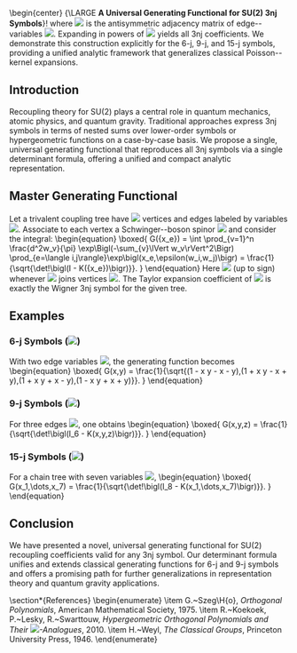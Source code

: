 

\begin{center}
  {\LARGE **A Universal Generating Functional for SU(2) 3nj Symbols**}\![](https://latex.codecogs.com/svg.image?1em%5D%0A%20%20%2A%2AArcticoder%2A%2A%0A%5Cend%7Bcenter%7D%0A%0A%23%23%20Abstract%0AWe%20introduce%20a%20master%20generating%20functional%20for%20Wigner%203nj%20recoupling%20coefficients%20based%20on%0Aa%20Schwinger--boson%20Gaussian%20integral%20over%20spinors.%20For%20any%20trivalent%20coupling%20tree%20of%20SU%282%29%20spins%2C%0Athe%20generating%20function%20is%20given%20by%0A%5C%5B%0A%20%20G%28%5C%7Bx_e%5C%7D%29%0A%20%20%5C%3B%3D%5C%3B%5Cint%20%5Cprod_%7Bv%3D1%7D%5En%20%5Cfrac%7Bd%5E2w_v%7D%7B%5Cpi%7D%20%5C%2C%5Cexp%5Cbigl%28-%5Csum_%7Bv%7D%5ClVert%20w_v%5CrVert%5E2%5Cbigr%29%0A%20%20%5C%3B%5Cprod_%7Be%3D%5Clangle%20i%2Cj%5Crangle%7D%5Cexp%5Cbigl%28x_e%5C%2C%5Cepsilon%28w_i%2Cw_j%29%5Cbigr%29%0A%20%20%5C%3B%3D%5C%3B%5Cfrac%7B1%7D%7B%5Csqrt%7B%5Cdet%5C%21%5Cbigl%28I%20-%20K%28%5C%7Bx_e%5C%7D%29%5Cbigr%29%7D%7D%2C)
where ![](https://latex.codecogs.com/svg.image?K) is the antisymmetric adjacency matrix of edge--variables ![](https://latex.codecogs.com/svg.image?x_e). Expanding in powers of ![](https://latex.codecogs.com/svg.image?x_e)
yields all 3nj coefficients. We demonstrate this construction explicitly for the 6-j, 9-j, and 15-j
symbols, providing a unified analytic framework that generalizes classical Poisson--kernel expansions.


## Introduction
Recoupling theory for SU(2) plays a central role in quantum mechanics, atomic physics, and quantum
gravity. Traditional approaches express 3nj symbols in terms of nested sums over lower-order symbols
or hypergeometric functions on a case-by-case basis. We propose a single, universal generating functional
that reproduces all 3nj symbols via a single determinant formula, offering a unified and compact analytic representation.

## Master Generating Functional
Let a trivalent coupling tree have ![](https://latex.codecogs.com/svg.image?n) vertices and edges labeled by variables ![](https://latex.codecogs.com/svg.image?x_e).
Associate to each vertex a Schwinger--boson spinor ![](https://latex.codecogs.com/svg.image?w_v%5Cin%5Cmathbb%7BC%7D%5E2) and consider the integral:
\begin{equation}
  \boxed{
  G(\{x_e\})
  = \int \prod_{v=1}^n \frac{d^2w_v}{\pi} 
    \exp\Bigl(-\sum_{v}\lVert w_v\rVert^2\Bigr)
    \prod_{e=\langle i,j\rangle}\exp\bigl(x_e\,\epsilon(w_i,w_j)\bigr)
  = \frac{1}{\sqrt{\det\!\bigl(I - K(\{x_e\})\bigr)}}.
  }
\end{equation}
Here ![](https://latex.codecogs.com/svg.image?K_%7Bij%7D%3Dx_e) (up to sign) whenever ![](https://latex.codecogs.com/svg.image?e) joins vertices ![](https://latex.codecogs.com/svg.image?i%2Cj). The Taylor expansion coefficient
of ![](https://latex.codecogs.com/svg.image?%5Cprod_e%20x_e%5E%7B2j_e%7D) is exactly the Wigner 3nj symbol for the given tree.

## Examples
### 6-j Symbols (![](https://latex.codecogs.com/svg.image?n%3D4))
With two edge variables ![](https://latex.codecogs.com/svg.image?x%2Cy), the generating function becomes
\begin{equation}
  \boxed{
  G(x,y)
  = \frac{1}{\sqrt{(1 - x y - x - y)\,(1 + x y - x + y)\,(1 + x y + x - y)\,(1 - x y + x + y)}}.
  }
\end{equation}

### 9-j Symbols (![](https://latex.codecogs.com/svg.image?n%3D6))
For three edges ![](https://latex.codecogs.com/svg.image?x%2Cy%2Cz), one obtains
\begin{equation}
  \boxed{
  G(x,y,z)
  = \frac{1}{\sqrt{\det\!\bigl(I_6 - K(x,y,z)\bigr)}}.
  }
\end{equation}

### 15-j Symbols (![](https://latex.codecogs.com/svg.image?n%3D8))
For a chain tree with seven variables ![](https://latex.codecogs.com/svg.image?x_1%2C%5Cdots%2Cx_7),
\begin{equation}
  \boxed{
  G(x_1,\dots,x_7)
  = \frac{1}{\sqrt{\det\!\bigl(I_8 - K(x_1,\dots,x_7)\bigr)}}.
  }
\end{equation}

## Conclusion
We have presented a novel, universal generating functional for SU(2) recoupling coefficients valid
for any 3nj symbol. Our determinant formula unifies and extends classical generating functions for
6-j and 9-j symbols and offers a promising path for further generalizations in representation theory
and quantum gravity applications.

\section*{References}
\begin{enumerate}
  \item G.~Szeg\H{o}, *Orthogonal Polynomials*, American Mathematical Society, 1975.
  \item R.~Koekoek, P.~Lesky, R.~Swarttouw, *Hypergeometric Orthogonal Polynomials and Their ![](https://latex.codecogs.com/svg.image?q)-Analogues*, 2010.
  \item H.~Weyl, *The Classical Groups*, Princeton University Press, 1946.
\end{enumerate}


